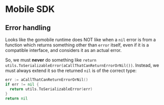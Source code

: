 # Mobile SDK

## Error handling

Looks like the gomobile runtime does NOT like when a `nil` error is from a function which returns something other
than `error` itself, even if it is a compatible interface, and considers it as an actual error.

So, we must **never** do something like `return utils.ToSerializableError(aCallThatCanReturnErrorOrNil())`.
Instead, we must always extend it so the returned `nil` is of the correct type:

```go
err := aCallThatCanReturnErrorOrNil()
if err != nil {
  return utils.ToSerializableError(err)
}
return nil
```
